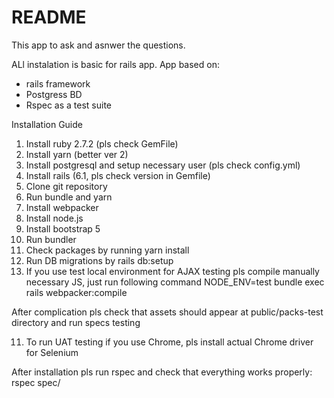 # README

This app to ask and asnwer the questions. 

ALl instalation is basic for rails app. 
App based on:
- rails framework
- Postgress BD
- Rspec as a test suite

Installation Guide
1. Install ruby 2.7.2 (pls check GemFile)
2. Install yarn (better ver 2)
3. Install postgresql and setup necessary user (pls check config.yml)
4. Install rails (6.1, pls check version in Gemfile)
5. Clone git repository
6. Run bundle and yarn
7. Install webpacker
8. Install node.js
9. Install bootstrap 5
10. Run bundler
11. Check packages by running yarn install
11. Run DB migrations by 
rails db:setup 
10. If you use test local environment for AJAX testing pls compile manually necessary JS, just run following command
NODE_ENV=test bundle exec rails webpacker:compile

After complication pls check that assets should appear at public/packs-test directory and run specs testing

11. To run UAT testing if you use Chrome, pls install actual Chrome driver for Selenium

After installation pls run rspec and check that everything works properly:
rspec spec/


